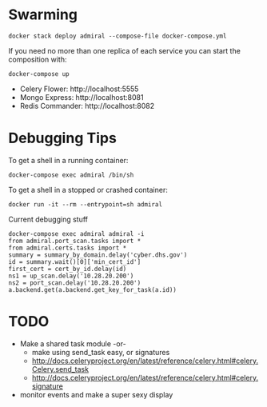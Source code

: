 
Swarming
===
`docker stack deploy admiral --compose-file docker-compose.yml`

If you need no more than one replica of each service you can start the composition with:

`docker-compose up`

- Celery Flower:   http://localhost:5555
- Mongo Express:   http://localhost:8081
- Redis Commander: http://localhost:8082


Debugging Tips
===

To get a shell in a running container:

`docker-compose exec admiral /bin/sh`

To get a shell in a stopped or crashed container:

`docker run -it --rm --entrypoint=sh admiral`

Current debugging stuff
```
docker-compose exec admiral admiral -i
from admiral.port_scan.tasks import *
from admiral.certs.tasks import *
summary = summary_by_domain.delay('cyber.dhs.gov')
id = summary.wait()[0]['min_cert_id']
first_cert = cert_by_id.delay(id)
ns1 = up_scan.delay('10.28.20.200')
ns2 = port_scan.delay('10.28.20.200')
a.backend.get(a.backend.get_key_for_task(a.id))
```

TODO
====
* Make a shared task module -or-
  * make using send_task easy, or signatures
  * http://docs.celeryproject.org/en/latest/reference/celery.html#celery.Celery.send_task
  * http://docs.celeryproject.org/en/latest/reference/celery.html#celery.signature
* monitor events and make a super sexy display
